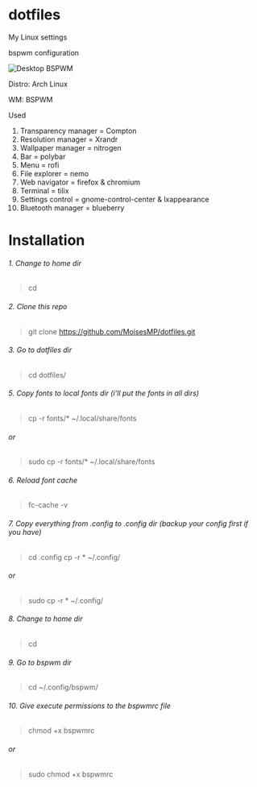 # dotfiles
My Linux settings

bspwm configuration

![Desktop BSPWM](https://raw.githubusercontent.com/MoisesMP/dotfiles/master/Desktop.png)


Distro: Arch Linux

WM: BSPWM

Used

1. Transparency manager = Compton
2. Resolution manager = Xrandr
3. Wallpaper manager = nitrogen
4. Bar = polybar
5. Menu = rofi
6. File explorer = nemo
7. Web navigator = firefox & chromium
8. Terminal = tilix
9. Settings control = gnome-control-center & lxappearance
10. Bluetooth manager = blueberry


# Installation

###### 1. Change to home dir
> cd

###### 2. Clone this repo
> git clone https://github.com/MoisesMP/dotfiles.git

###### 3. Go to dotfiles dir
> cd dotfiles/

###### 5. Copy fonts to local fonts dir (i'll put the fonts in all dirs)
> cp -r fonts/* ~/.local/share/fonts

###### or

> sudo cp -r fonts/* ~/.local/share/fonts

###### 6. Reload font cache
> fc-cache -v

###### 7. Copy everything from .config  to .config dir (backup your config first if you have)
> cd .config
> cp -r * ~/.config/

###### or 

> sudo cp -r * ~/.config/

###### 8. Change to home dir
> cd

###### 9. Go to bspwm dir
> cd ~/.config/bspwm/

###### 10. Give execute permissions to the bspwmrc file
> chmod +x bspwmrc

###### or
> sudo chmod +x bspwmrc
